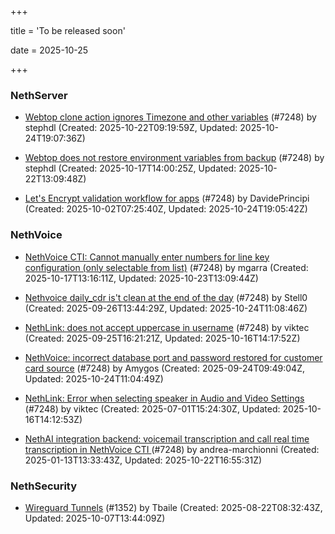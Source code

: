 +++

title = 'To be released soon'

date = 2025-10-25

+++

### NethServer

- [Webtop clone action ignores Timezone and other variables](https://github.com/NethServer/dev/issues/7690) (#7248) by stephdl (Created: 2025-10-22T09:19:59Z, Updated: 2025-10-24T19:07:36Z)

- [Webtop does not restore environment variables from backup](https://github.com/NethServer/dev/issues/7684) (#7248) by stephdl (Created: 2025-10-17T14:00:25Z, Updated: 2025-10-22T13:09:48Z)

- [Let's Encrypt validation workflow for apps](https://github.com/NethServer/dev/issues/7669) (#7248) by DavidePrincipi (Created: 2025-10-02T07:25:40Z, Updated: 2025-10-24T19:05:42Z)

### NethVoice

- [NethVoice CTI: Cannot manually enter numbers for line key configuration (only selectable from list)](https://github.com/NethServer/dev/issues/7683) (#7248) by mgarra (Created: 2025-10-17T13:16:11Z, Updated: 2025-10-23T13:09:44Z)

- [Nethvoice daily_cdr is't clean at the end of the day](https://github.com/NethServer/dev/issues/7658) (#7248) by Stell0 (Created: 2025-09-26T13:44:29Z, Updated: 2025-10-24T11:08:46Z)

- [NethLink: does not accept uppercase in username](https://github.com/NethServer/dev/issues/7656) (#7248) by viktec (Created: 2025-09-25T16:21:21Z, Updated: 2025-10-16T14:17:52Z)

- [NethVoice: incorrect database port and password restored for customer card source](https://github.com/NethServer/dev/issues/7654) (#7248) by Amygos (Created: 2025-09-24T09:49:04Z, Updated: 2025-10-24T11:04:49Z)

- [NethLink: Error when selecting speaker in Audio and Video Settings](https://github.com/NethServer/dev/issues/7538) (#7248) by viktec (Created: 2025-07-01T15:24:30Z, Updated: 2025-10-16T14:12:53Z)

- [NethAI integration backend: voicemail transcription and call real time transcription in NethVoice CTI ](https://github.com/NethServer/dev/issues/7248) (#7248) by andrea-marchionni (Created: 2025-01-13T13:33:43Z, Updated: 2025-10-22T16:55:31Z)

### NethSecurity

- [Wireguard Tunnels](https://github.com/NethServer/nethsecurity/issues/1352) (#1352) by Tbaile (Created: 2025-08-22T08:32:43Z, Updated: 2025-10-07T13:44:09Z)

